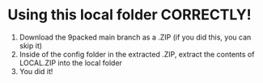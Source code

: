 # Using this local folder CORRECTLY!
1. Download the 9packed main branch as a .ZIP (if you did this, you can skip it)
2. Inside of the config folder in the extracted .ZIP, extract the contents of LOCAL.ZIP into the local folder
3. You did it!
